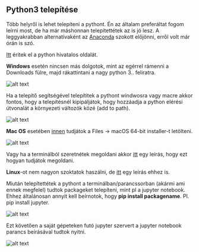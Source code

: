 ## Python3 telepítése

Több helyről is lehet telepíteni a pythont. Én az általam preferáltat fogom leírni most, 
de ha már máshonnan telepítettétek az is jó lesz. 
A leggyakrabban alternatívaként az [Anaconda](https://www.anaconda.com/) szokott előjönni, erről volt már órán is szó.

[Itt](https://www.python.org/) éritek el a python hivatalos oldalát. 

**Windows** esetén nincsen  más dolgotok, mint az egérrel rámenni a Downloads fülre, majd rákattintani a nagy python 3.. feliratra.

![alt text](https://github.com/kbenya/teach-rajk-prog1-2020a/blob/master/materials/others/python_install_windows.png)

Ha a telepítő segítségével telepítitek a pythont windwosra vagy macre akkor fontos, hogy a telepítésnél kipipáljátok, hogy hozzáadja a python elérési útvonalát a környezeti változók közé (add to path).

![alt text](https://github.com/kbenya/teach-rajk-prog1-2020a/blob/master/materials/others/python_install_add_to_path.png)

**Mac OS** esetében [innen](https://www.python.org/downloads/release/python-382/) tudjátok a Files -> macOS 64-bit installer-t letölteni.

![alt text](https://github.com/kbenya/teach-rajk-prog1-2020a/blob/master/materials/others/python_install_mac.png)

Vagy ha a terminálból szeretnétek megoldani akkor [itt](https://docs.python-guide.org/starting/install3/osx/) egy leírás, hogy ezt hogyan tudjátok megoldani.

**Linux**-ot nem nagyon szoktatok haszálni, de [itt](https://docs.python-guide.org/starting/install3/linux/) egy leírás ehhez is.

Miután telepítettétek a pythont a terminálban/parancssorban (akármi ami ennek megfelel) tudtok packageket telepíteni, mint pl a jupyter notebook.
Ehhez általánosan annyit kell beírnotok, hogy **pip install packagename**. Pl. pip install jupyter.

![alt text](https://github.com/kbenya/teach-rajk-prog1-2020a/blob/master/materials/others/python_pip.png)

Ezt követően a saját gépeteken futó jupyter szervert a jupyter notebook parancs beírásával tudtok nyitni.

![alt text](https://github.com/kbenya/teach-rajk-prog1-2020a/blob/master/materials/others/python_jupyter_launch.png)









